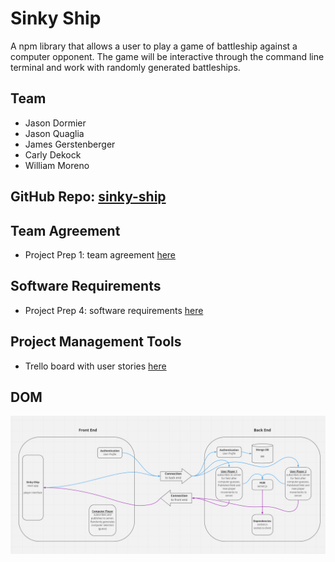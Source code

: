 # Sinky Ship

A npm library that allows a user to play a game of battleship against a computer opponent. The game will be interactive through the command line terminal and work with randomly generated battleships.

## Team

- Jason Dormier
- Jason Quaglia
- James Gerstenberger
- Carly Dekock
- William Moreno

## GitHub Repo: [sinky-ship](https://github.com/High-Seas-Computer-Company/sinky-ships.git)

## Team Agreement

- Project Prep 1: team agreement [here](team-agreement.md)

## Software Requirements

- Project Prep 4: software requirements [here](requirements.md)

## Project Management Tools

- Trello board with user stories [here](https://trello.com/b/pSVFu30Q/sinky-ship)

## DOM

![image](/assets/sinkyShipDomV2.png)
